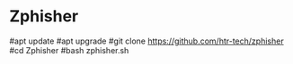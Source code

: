 # Zphisher

#apt update
#apt upgrade
#git clone 
https://github.com/htr-tech/zphisher
#cd Zphisher
#bash zphisher.sh
